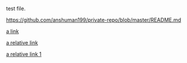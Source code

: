 test file.

https://github.com/anshuman199/private-repo/blob/master/README.md

[a link](https://github.com/anshuman199/private-repo/blob/master/README.md)

[a relative link](README.md)

[a relative link 1](new-file.md)

